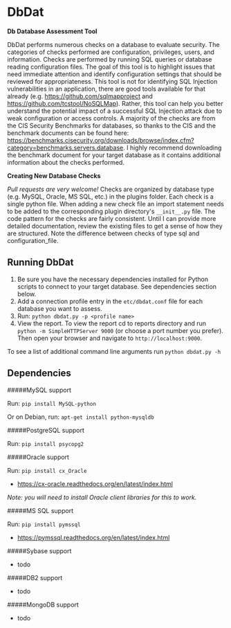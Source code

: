 # DbDat
**Db Database Assessment Tool**

DbDat performs numerous checks on a database to evaluate security. The categories of checks performed are configuration, privileges, users, and information. Checks are performed by running SQL queries or database reading configuration files. The goal of this tool is to highlight issues that need immediate attention and identify configuration settings that should be reviewed for appropriateness. This tool is not for identifying SQL Injection vulnerabilities in an application, there are good tools available for that already (e.g. https://github.com/sqlmapproject and https://github.com/tcstool/NoSQLMap). Rather, this tool can help you better understand the potential impact of a successful SQL Injection attack due to weak configuration or access controls. A majority of the checks are from the CIS Security Benchmarks for databases, so thanks to the CIS and the benchmark documents can be found here: https://benchmarks.cisecurity.org/downloads/browse/index.cfm?category=benchmarks.servers.database. I highly recommend downloading the benchmark document for your target database as it contains additional information about the checks performed.

**Creating New Database Checks**

_Pull requests are very welcome!_ Checks are organized by database type (e.g. MySQL, Oracle, MS SQL, etc.) in the plugins folder. Each check is a single python file. When adding a new check file an import statement needs to be added to the corresponding plugin directory's `__init__.py` file. The code pattern for the checks are fairly consistent. Until I can provide more detailed documentation, review the existing files to get a sense of how they are structured. Note the difference between checks of type sql and configuration_file.

## Running DbDat

1. Be sure you have the necessary dependencies installed for Python scripts to connect to your target database. See dependencies section below.
2. Add a connection profile entry in the `etc/dbdat.conf` file for each database you want to assess.
3. Run: `python dbdat.py -p <profile name>`
4. View the report. To view the report cd to reports directory and run `python -m SimpleHTTPServer 9000` (or choose a port number you prefer). Then open your browser and navigate to `http://localhost:9000`.

To see a list of additional command line arguments run `python dbdat.py -h`

## Dependencies
#####MySQL support

Run: `pip install MySQL-python`

Or on Debian, run: `apt-get install python-mysqldb`

#####PostgreSQL support

Run: `pip install psycopg2`

#####Oracle support

Run: `pip install cx_Oracle`
- https://cx-oracle.readthedocs.org/en/latest/index.html

_Note: you will need to install Oracle client libraries for this to work._

#####MS SQL support

Run: `pip install pymssql`
- https://pymssql.readthedocs.org/en/latest/index.html

#####Sybase support
- todo

#####DB2 support
- todo

#####MongoDB support
- todo
